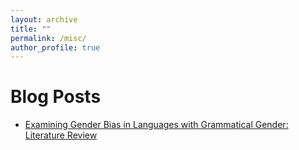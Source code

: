 ```yaml
---
layout: archive
title: ""
permalink: /misc/
author_profile: true
---
```


Blog Posts
======
- [Examining Gender Bias in Languages with Grammatical Gender: Literature Review](https://sites.google.com/view/genderbias-short-survey/home)


